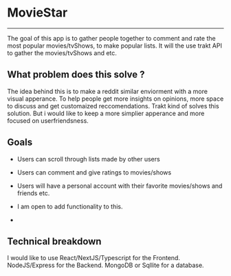 # MovieStar
---
The goal of this app is to gather people together to comment and rate the most popular movies/tvShows, to make popular lists. It will the use trakt API to gather the movies/tvShows and etc.

## What problem does this solve ? 

The idea behind this is to make a reddit similar enviorment with a more visual apperance. To help people get more insights on opinions, more space to discuss and get customaized reccomendations. Trakt kind of solves this solution. But i would like to keep a more simplier apperance and more focused on userfriendsness.

## Goals
- Users can scroll through lists made by other users 
- Users can comment and give ratings to movies/shows
- Users will have a personal account with their favorite movies/shows and friends etc.
- I am open to add functionality to this.

- 
## Technical breakdown
I would like to use React/NextJS/Typescript for the Frontend. 
NodeJS/Express for the Backend.
MongoDB or Sqllite for a database.



